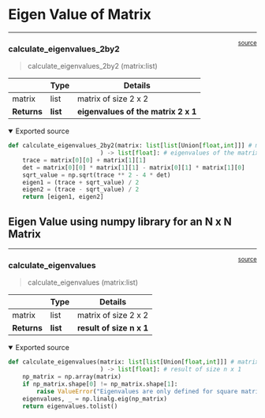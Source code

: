 # Eigen Value of Matrix


<!-- WARNING: THIS FILE WAS AUTOGENERATED! DO NOT EDIT! -->

------------------------------------------------------------------------

<a
href="https://github.com/teja00/BuildingBlocks/blob/main/BuildingBlocks/eigen_value_matrix.py#L11"
target="_blank" style="float:right; font-size:smaller">source</a>

### calculate_eigenvalues_2by2

>  calculate_eigenvalues_2by2 (matrix:list)

<table>
<thead>
<tr>
<th></th>
<th><strong>Type</strong></th>
<th><strong>Details</strong></th>
</tr>
</thead>
<tbody>
<tr>
<td>matrix</td>
<td>list</td>
<td>matrix of size 2 x 2</td>
</tr>
<tr>
<td><strong>Returns</strong></td>
<td><strong>list</strong></td>
<td><strong>eigenvalues of the matrix 2 x 1</strong></td>
</tr>
</tbody>
</table>

<details open class="code-fold">
<summary>Exported source</summary>

``` python
def calculate_eigenvalues_2by2(matrix: list[list[Union[float,int]]] # matrix of size 2 x 2
                          ) -> list[float]: # eigenvalues of the matrix 2 x 1
    trace = matrix[0][0] + matrix[1][1]
    det = matrix[0][0] * matrix[1][1] - matrix[0][1] * matrix[1][0]
    sqrt_value = np.sqrt(trace ** 2 - 4 * det)
    eigen1 = (trace + sqrt_value) / 2
    eigen2 = (trace - sqrt_value) / 2
    return [eigen1, eigen2]
```

</details>

## Eigen Value using numpy library for an N x N Matrix

------------------------------------------------------------------------

<a
href="https://github.com/teja00/BuildingBlocks/blob/main/BuildingBlocks/eigen_value_matrix.py#L21"
target="_blank" style="float:right; font-size:smaller">source</a>

### calculate_eigenvalues

>  calculate_eigenvalues (matrix:list)

<table>
<thead>
<tr>
<th></th>
<th><strong>Type</strong></th>
<th><strong>Details</strong></th>
</tr>
</thead>
<tbody>
<tr>
<td>matrix</td>
<td>list</td>
<td>matrix of size 2 x 2</td>
</tr>
<tr>
<td><strong>Returns</strong></td>
<td><strong>list</strong></td>
<td><strong>result of size n x 1</strong></td>
</tr>
</tbody>
</table>

<details open class="code-fold">
<summary>Exported source</summary>

``` python
def calculate_eigenvalues(matrix: list[list[Union[float,int]]] # matrix of size 2 x 2
                          ) -> list[float]: # result of size n x 1
    np_matrix = np.array(matrix)
    if np_matrix.shape[0] != np_matrix.shape[1]:
        raise ValueError("Eigenvalues are only defined for square matrices.")
    eigenvalues, _ = np.linalg.eig(np_matrix)
    return eigenvalues.tolist()
```

</details>
